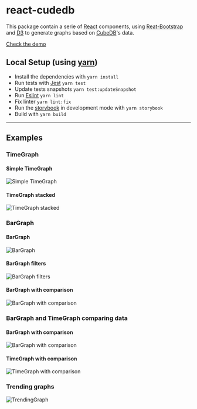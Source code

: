# react-cudedb

This package contain a serie of [React][react] components, using [Reat-Bootstrap][react-bootstrap] and [D3][d3] to generate graphs based on [CubeDB][cubedb]'s data.

[Check the demo][demo]

## Local Setup (using [yarn][yarn])

- Install the dependencies with `yarn install`
- Run tests with [Jest][jest] `yarn test`
- Update tests snapshots `yarn test:updateSnapshot`
- Run [Eslint][eslint] `yarn lint`
- Fix linter `yarn lint:fix`
- Run the [storybook][storybook] in development mode with `yarn storybook`
- Build with `yarn build`

----

## Examples

### TimeGraph

#### Simple TimeGraph
![Simple TimeGraph][screenshot_timegraph]
#### TimeGraph stacked
![TimeGraph stacked][screenshot_timegraph_stacks]

### BarGraph

#### BarGraph
![BarGraph][screenshot_bargraph]
#### BarGraph filters
![BarGraph filters][screenshot_bargraph_filter]
#### BarGraph with comparison
![BarGraph with comparison][screenshot_bargraph_comparison]


### BarGraph and TimeGraph comparing data

#### BarGraph with comparison
![BarGraph with comparison][screenshot_bargraph_comparison]
#### TimeGraph with comparison
![TimeGraph with comparison][screenshot_timegraph_comparison]

### Trending graphs

![TrendingGraph][screenshot_trendinggraph]



[demo]: https://jrfferreira.github.io/react-cubedb/docs

[react]: http://facebook.github.io/react/
[react-bootstrap]: https://react-bootstrap.github.io/
[d3]: https://github.com/d3/d3
[yarn]: https://yarnpkg.com/
[cubedb]: https://github.com/sztanko/cubedb
[jest]: https://facebook.github.io/jest/
[eslint]: http://eslint.org/
[storybook]: https://github.com/storybooks/storybook


[screenshot_trendinggraph]: https://raw.githubusercontent.com/jrfferreira/react-cubedb/master/screenshots/TrendingGraph.png

[screenshot_bargraph]: https://raw.githubusercontent.com/jrfferreira/react-cubedb/master/screenshots/BarGraph.png
[screenshot_bargraph_filter]: https://raw.githubusercontent.com/jrfferreira/react-cubedb/master/screenshots/BarGraph_filter.png
[screenshot_bargraph_comparison]: https://raw.githubusercontent.com/jrfferreira/react-cubedb/master/screenshots/BarGraph_comparison.png

[screenshot_timegraph]: https://raw.githubusercontent.com/jrfferreira/react-cubedb/master/screenshots/TimeGraph.png
[screenshot_timegraph_stacks]: https://raw.githubusercontent.com/jrfferreira/react-cubedb/master/screenshots/TimeGraph_stacks.png
[screenshot_timegraph_comparison]: https://raw.githubusercontent.com/jrfferreira/react-cubedb/master/screenshots/TimeGraph_comparison.png
